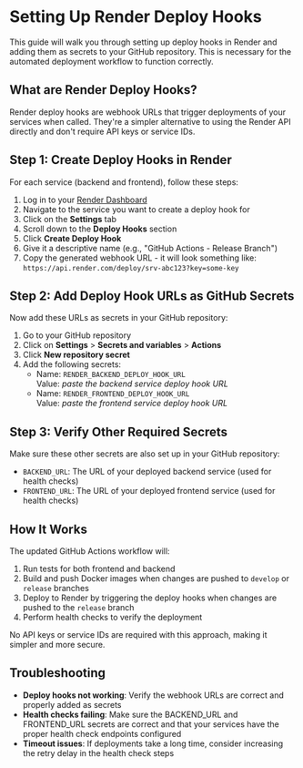 # Setting Up Render Deploy Hooks

This guide will walk you through setting up deploy hooks in Render and adding them as secrets to your GitHub repository. This is necessary for the automated deployment workflow to function correctly.

## What are Render Deploy Hooks?

Render deploy hooks are webhook URLs that trigger deployments of your services when called. They're a simpler alternative to using the Render API directly and don't require API keys or service IDs.

## Step 1: Create Deploy Hooks in Render

For each service (backend and frontend), follow these steps:

1. Log in to your [Render Dashboard](https://dashboard.render.com/)
2. Navigate to the service you want to create a deploy hook for
3. Click on the **Settings** tab
4. Scroll down to the **Deploy Hooks** section
5. Click **Create Deploy Hook**
6. Give it a descriptive name (e.g., "GitHub Actions - Release Branch")
7. Copy the generated webhook URL - it will look something like: `https://api.render.com/deploy/srv-abc123?key=some-key`

## Step 2: Add Deploy Hook URLs as GitHub Secrets

Now add these URLs as secrets in your GitHub repository:

1. Go to your GitHub repository
2. Click on **Settings** > **Secrets and variables** > **Actions**
3. Click **New repository secret**
4. Add the following secrets:
   - Name: `RENDER_BACKEND_DEPLOY_HOOK_URL`  
     Value: *paste the backend service deploy hook URL*
   - Name: `RENDER_FRONTEND_DEPLOY_HOOK_URL`  
     Value: *paste the frontend service deploy hook URL*

## Step 3: Verify Other Required Secrets

Make sure these other secrets are also set up in your GitHub repository:

- `BACKEND_URL`: The URL of your deployed backend service (used for health checks)
- `FRONTEND_URL`: The URL of your deployed frontend service (used for health checks)

## How It Works

The updated GitHub Actions workflow will:

1. Run tests for both frontend and backend
2. Build and push Docker images when changes are pushed to `develop` or `release` branches
3. Deploy to Render by triggering the deploy hooks when changes are pushed to the `release` branch
4. Perform health checks to verify the deployment

No API keys or service IDs are required with this approach, making it simpler and more secure.

## Troubleshooting

- **Deploy hooks not working**: Verify the webhook URLs are correct and properly added as secrets
- **Health checks failing**: Make sure the BACKEND_URL and FRONTEND_URL secrets are correct and that your services have the proper health check endpoints configured
- **Timeout issues**: If deployments take a long time, consider increasing the retry delay in the health check steps

